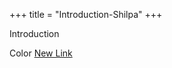 +++
title = "Introduction-Shilpa"
+++

Introduction

Color [New Link](http://wikiotics.org/en/Introduction-Shilpa)

